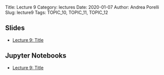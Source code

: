 Title: Lecture 9
Category: lectures
Date: 2020-01-07
Author: Andrea Porelli
Slug: lecture9
Tags: TOPIC_10, TOPIC_11, TOPIC_12

## Slides

- [Lecture 9: Title]({attach}presentation/lecture9.pdf) 

## Jupyter Notebooks

- [Lecture 9: Title]({filename}notebook/lecture9.ipynb) 